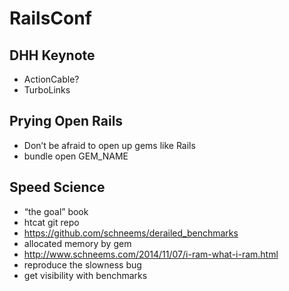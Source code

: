 # RailsConf

## DHH Keynote
* ActionCable? 
* TurboLinks

## Prying Open Rails
* Don’t be afraid to open up gems like Rails
* bundle open GEM_NAME

## Speed Science
* “the goal” book
* htcat git repo
* https://github.com/schneems/derailed_benchmarks
* allocated memory by gem
* http://www.schneems.com/2014/11/07/i-ram-what-i-ram.html
* reproduce the slowness bug
* get visibility with benchmarks

